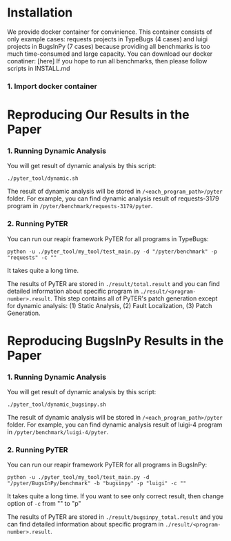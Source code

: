 # Installation

We provide docker container for convinience.
This container consists of only example cases: requests projects in TypeBugs (4 cases) and luigi projects in BugsInPy (7 cases) because providing all benchmarks is too much time-consumed and large capacity.
You can download our docker conatiner: [here]
If you hope to run all benchmarks, then please follow scripts in INSTALL.md

### 1. Import docker container


# Reproducing Our Results in the Paper

### 1. Running Dynamic Analysis

You will get result of dynamic analysis by this script:

```
./pyter_tool/dynamic.sh
```

The result of dynamic analysis will be stored in `/<each_program_path>/pyter` folder.
For example, you can find dynamic analysis result of requests-3179 program in `/pyter/benchmark/requests-3179/pyter`.

### 2. Running PyTER

You can run our reapir framework PyTER for all programs in TypeBugs:

```
python -u ./pyter_tool/my_tool/test_main.py -d "/pyter/benchmark" -p "requests" -c "" 
```

It takes quite a long time.

The results of PyTER are stored in `./result/total.result` and you can find detailed information about specific program in `./result/<program-number>.result`.
This step contains all of PyTER's patch generation except for dynamic analysis: (1) Static Analysis, (2) Fault Localization, (3) Patch Generation.

# Reproducing BugsInPy Results in the Paper

### 1. Running Dynamic Analysis

You will get result of dynamic analysis by this script:

```
./pyter_tool/dynamic_bugsinpy.sh
```

The result of dynamic analysis will be stored in `/<each_program_path>/pyter` folder.
For example, you can find dynamic analysis result of luigi-4 program in `/pyter/benchmark/luigi-4/pyter`.

### 2. Running PyTER

You can run our reapir framework PyTER for all programs in BugsInPy:

```
python -u ./pyter_tool/my_tool/test_main.py -d "/pyter/BugsInPy/benchmark" -b "bugsinpy" -p "luigi" -c "" 
```

It takes quite a long time.
If you want to see only correct result, then change option of `-c` from "" to "p"

The results of PyTER are stored in `./result/bugsinpy_total.result` and you can find detailed information about specific program in `./result/<program-number>.result`.